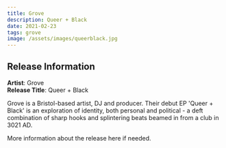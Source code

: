 ```yaml
---
title: Grove
description: Queer + Black
date: 2021-02-23
tags: grove
image: /assets/images/queerblack.jpg
---
```


## Release Information

**Artist**: Grove  
**Release Title**: Queer + Black

Grove is a Bristol-based artist, DJ and producer. Their debut EP 'Queer + Black' is an exploration of identity, both personal and political - a deft combination of sharp hooks and splintering beats beamed in from a club in 3021 AD.

More information about the release here if needed.
